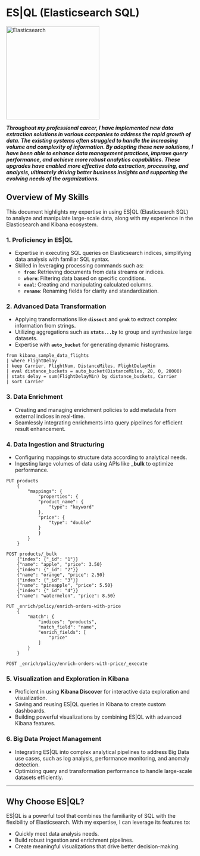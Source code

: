# ES|QL (Elasticsearch SQL)

<img src="https://github.com/CatelloTheDataProjectManager/Elasticsearch/blob/main/elasticsearch.png" alt="Elasticsearch" width="250"/>

*****Throughout my professional career, I have implemented new data extraction solutions in various companies to address the rapid growth of data. The existing systems often struggled to handle the increasing volume and complexity of information. By adopting these new solutions, I have been able to enhance data management practices, improve query performance, and achieve more robust analytics capabilities. These upgrades have enabled more effective data extraction, processing, and analysis, ultimately driving better business insights and supporting the evolving needs of the organizations.*****

## Overview of My Skills

This document highlights my expertise in using ES|QL (Elasticsearch SQL) to analyze and manipulate large-scale data, along with my experience in the Elasticsearch and Kibana ecosystem.

### 1. **Proficiency in ES|QL**
- Expertise in executing SQL queries on Elasticsearch indices, simplifying data analysis with familiar SQL syntax.
- Skilled in leveraging processing commands such as:
  - **`from`**: Retrieving documents from data streams or indices.
  - **`where`**: Filtering data based on specific conditions.
  - **`eval`**: Creating and manipulating calculated columns.
  - **`rename`**: Renaming fields for clarity and standardization.

### 2. **Advanced Data Transformation**
- Applying transformations like **`dissect`** and **`grok`** to extract complex information from strings.
- Utilizing aggregations such as **`stats...by`** to group and synthesize large datasets.
- Expertise with **`auto_bucket`** for generating dynamic histograms.

```ESQL
from kibana_sample_data_flights
| where FlightDelay
| keep Carrier, FlightNum, DistanceMiles, FlightDelayMin
| eval distance_buckets = auto_bucket(DistanceMiles, 20, 0, 20000)
| stats delay = sum(FlightDelayMin) by distance_buckets, Carrier
| sort Carrier
```

### 3. **Data Enrichment**
- Creating and managing enrichment policies to add metadata from external indices in real-time.
- Seamlessly integrating enrichments into query pipelines for efficient result enhancement.

### 4. **Data Ingestion and Structuring**
- Configuring mappings to structure data according to analytical needs.
- Ingesting large volumes of data using APIs like **_bulk** to optimize performance.

```ESQL
PUT products
    {
        "mappings": {
            "properties": {
            "product_name": {
                "type": "keyword"
            },
            "price": {
                "type": "double"
            }
            }
        }
    }

POST products/_bulk
    {"index": {"_id": "1"}}
    {"name": "apple", "price": 3.50}
    {"index": {"_id": "2"}}
    {"name": "orange", "price": 2.50}
    {"index": {"_id": "3"}}
    {"name": "pineapple", "price": 5.50}
    {"index": {"_id": "4"}}
    {"name": "watermelon", "price": 8.50}

PUT _enrich/policy/enrich-orders-with-price
    {
        "match": {
            "indices": "products",
            "match_field": "name",
            "enrich_fields": [
                "price"
            ]
        }
    }

POST _enrich/policy/enrich-orders-with-price/_execute
```

### 5. **Visualization and Exploration in Kibana**
- Proficient in using **Kibana Discover** for interactive data exploration and visualization.
- Saving and reusing ES|QL queries in Kibana to create custom dashboards.
- Building powerful visualizations by combining ES|QL with advanced Kibana features.

### 6. **Big Data Project Management**
- Integrating ES|QL into complex analytical pipelines to address Big Data use cases, such as log analysis, performance monitoring, and anomaly detection.
- Optimizing query and transformation performance to handle large-scale datasets efficiently.

---

## Why Choose ES|QL?
ES|QL is a powerful tool that combines the familiarity of SQL with the flexibility of Elasticsearch. With my expertise, I can leverage its features to:
- Quickly meet data analysis needs.
- Build robust ingestion and enrichment pipelines.
- Create meaningful visualizations that drive better decision-making.
